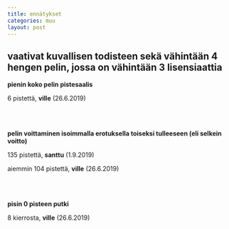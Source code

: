 ```yaml
---
title: ennätykset
categories: muu
layout: post 
---
```


## vaativat kuvallisen todisteen sekä vähintään 4 hengen pelin, jossa on vähintään 3 lisensiaattia


**pienin koko pelin pistesaalis**

6 pistettä, **ville** (26.6.2019)

<br/><br/>

**pelin voittaminen isoimmalla erotuksella toiseksi tulleeseen (eli selkein voitto)**

135 pistettä, **santtu** (1.9.2019)

aiemmin 104 pistettä, **ville** (26.6.2019)

<br/><br/>

**pisin 0 pisteen putki**

8 kierrosta, **ville** (26.6.2019)